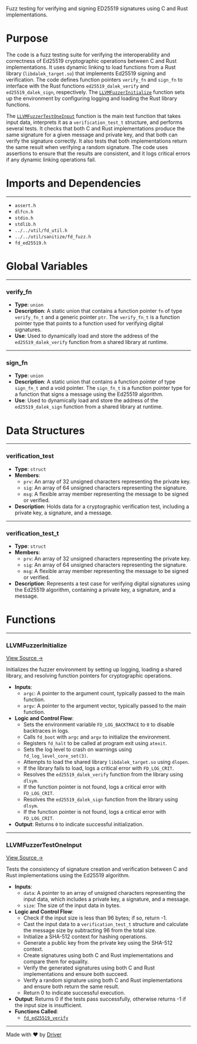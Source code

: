 <!--------------------------------------------------------------------------------->
<!-- IMPORTANT: This file is auto-generated by Driver (https://driver.ai). -------->
<!-- Manual edits may be overwritten on future commits. --------------------------->
<!--------------------------------------------------------------------------------->

Fuzz testing for verifying and signing ED25519 signatures using C and Rust implementations.

# Purpose
The code is a fuzz testing suite for verifying the interoperability and correctness of Ed25519 cryptographic operations between C and Rust implementations. It uses dynamic linking to load functions from a Rust library (`libdalek_target.so`) that implements Ed25519 signing and verification. The code defines function pointers `verify_fn` and `sign_fn` to interface with the Rust functions `ed25519_dalek_verify` and `ed25519_dalek_sign`, respectively. The [`LLVMFuzzerInitialize`](<#llvmfuzzerinitialize>) function sets up the environment by configuring logging and loading the Rust library functions. 

The [`LLVMFuzzerTestOneInput`](<#llvmfuzzertestoneinput>) function is the main test function that takes input data, interprets it as a `verification_test_t` structure, and performs several tests. It checks that both C and Rust implementations produce the same signature for a given message and private key, and that both can verify the signature correctly. It also tests that both implementations return the same result when verifying a random signature. The code uses assertions to ensure that the results are consistent, and it logs critical errors if any dynamic linking operations fail.
# Imports and Dependencies

---
- `assert.h`
- `dlfcn.h`
- `stdio.h`
- `stdlib.h`
- `../../util/fd_util.h`
- `../../util/sanitize/fd_fuzz.h`
- `fd_ed25519.h`


# Global Variables

---
### verify\_fn
- **Type**: `union`
- **Description**: A static union that contains a function pointer `fn` of type `verify_fn_t` and a generic pointer `ptr`. The `verify_fn_t` is a function pointer type that points to a function used for verifying digital signatures.
- **Use**: Used to dynamically load and store the address of the `ed25519_dalek_verify` function from a shared library at runtime.


---
### sign\_fn
- **Type**: `union`
- **Description**: A static union that contains a function pointer of type `sign_fn_t` and a void pointer. The `sign_fn_t` is a function pointer type for a function that signs a message using the Ed25519 algorithm.
- **Use**: Used to dynamically load and store the address of the `ed25519_dalek_sign` function from a shared library at runtime.


# Data Structures

---
### verification\_test
- **Type**: ``struct``
- **Members**:
    - `prv`: An array of 32 unsigned characters representing the private key.
    - `sig`: An array of 64 unsigned characters representing the signature.
    - `msg`: A flexible array member representing the message to be signed or verified.
- **Description**: Holds data for a cryptographic verification test, including a private key, a signature, and a message.


---
### verification\_test\_t
- **Type**: ``struct``
- **Members**:
    - ``prv``: An array of 32 unsigned characters representing the private key.
    - ``sig``: An array of 64 unsigned characters representing the signature.
    - ``msg``: A flexible array member representing the message to be signed or verified.
- **Description**: Represents a test case for verifying digital signatures using the Ed25519 algorithm, containing a private key, a signature, and a message.


# Functions

---
### LLVMFuzzerInitialize<!-- {{#callable:LLVMFuzzerInitialize}} -->
[View Source →](<../../../../../src/ballet/ed25519/fuzz_ed25519_sigverify_diff.c#L38>)

Initializes the fuzzer environment by setting up logging, loading a shared library, and resolving function pointers for cryptographic operations.
- **Inputs**:
    - `argc`: A pointer to the argument count, typically passed to the main function.
    - `argv`: A pointer to the argument vector, typically passed to the main function.
- **Logic and Control Flow**:
    - Sets the environment variable `FD_LOG_BACKTRACE` to `0` to disable backtraces in logs.
    - Calls `fd_boot` with `argc` and `argv` to initialize the environment.
    - Registers `fd_halt` to be called at program exit using `atexit`.
    - Sets the log level to crash on warnings using `fd_log_level_core_set(3)`.
    - Attempts to load the shared library `libdalek_target.so` using `dlopen`.
    - If the library fails to load, logs a critical error with `FD_LOG_CRIT`.
    - Resolves the `ed25519_dalek_verify` function from the library using `dlsym`.
    - If the function pointer is not found, logs a critical error with `FD_LOG_CRIT`.
    - Resolves the `ed25519_dalek_sign` function from the library using `dlsym`.
    - If the function pointer is not found, logs a critical error with `FD_LOG_CRIT`.
- **Output**: Returns `0` to indicate successful initialization.


---
### LLVMFuzzerTestOneInput<!-- {{#callable:LLVMFuzzerTestOneInput}} -->
[View Source →](<../../../../../src/ballet/ed25519/fuzz_ed25519_sigverify_diff.c#L69>)

Tests the consistency of signature creation and verification between C and Rust implementations using the Ed25519 algorithm.
- **Inputs**:
    - `data`: A pointer to an array of unsigned characters representing the input data, which includes a private key, a signature, and a message.
    - `size`: The size of the input data in bytes.
- **Logic and Control Flow**:
    - Check if the input size is less than 96 bytes; if so, return -1.
    - Cast the input data to a `verification_test_t` structure and calculate the message size by subtracting 96 from the total size.
    - Initialize a SHA-512 context for hashing operations.
    - Generate a public key from the private key using the SHA-512 context.
    - Create signatures using both C and Rust implementations and compare them for equality.
    - Verify the generated signatures using both C and Rust implementations and ensure both succeed.
    - Verify a random signature using both C and Rust implementations and ensure both return the same result.
    - Return 0 to indicate successful execution.
- **Output**: Returns 0 if the tests pass successfully, otherwise returns -1 if the input size is insufficient.
- **Functions Called**:
    - [`fd_ed25519_verify`](<fd_ed25519_user.c.md#fd_ed25519_verify>)



---
Made with ❤️ by [Driver](https://www.driver.ai/)